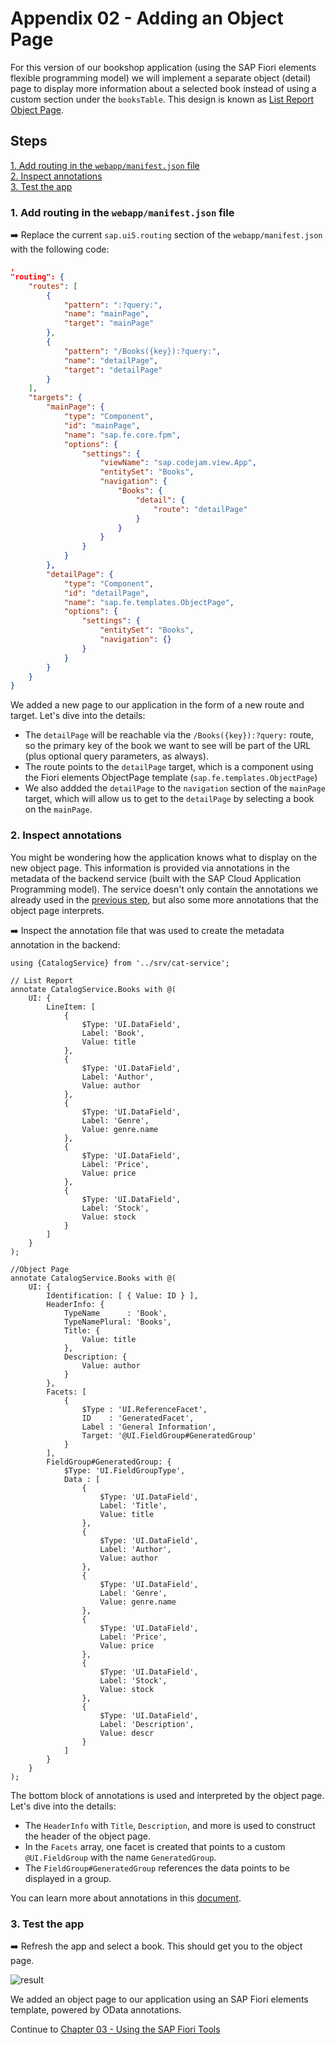 # Appendix 02 - Adding an Object Page

For this version of our bookshop application (using the SAP Fiori elements flexible programming model) we will implement a separate object (detail) page to display more information about a selected book instead of using a custom section under the `booksTable`. This design is known as [List Report Object Page](https://sapui5.hana.ondemand.com/sdk/#/topic/c0eec49db81a441e878f528c8f3d28de.html).

## Steps

[1. Add routing in the `webapp/manifest.json` file](#1-add-routing-in-the-webappmanifestjson-file)<br>
[2. Inspect annotations](#2-inspect-annotations)<br>
[3. Test the app](#3-test-the-app)<br>

### 1. Add routing in the `webapp/manifest.json` file

➡️ Replace the current `sap.ui5.routing` section of the `webapp/manifest.json` with the following code:

```json
,
"routing": {
    "routes": [
        {
            "pattern": ":?query:",
            "name": "mainPage",
            "target": "mainPage"
        },
        {
            "pattern": "/Books({key}):?query:",
            "name": "detailPage",
            "target": "detailPage"
        }
    ],
    "targets": {
        "mainPage": {
            "type": "Component",
            "id": "mainPage",
            "name": "sap.fe.core.fpm",
            "options": {
                "settings": {
                    "viewName": "sap.codejam.view.App",
                    "entitySet": "Books",
                    "navigation": {
                        "Books": {
                            "detail": {
                                "route": "detailPage"
                            }
                        }
                    }
                }
            }
        },
        "detailPage": {
            "type": "Component",
            "id": "detailPage",
            "name": "sap.fe.templates.ObjectPage",
            "options": {
                "settings": {
                    "entitySet": "Books",
                    "navigation": {}
                }
            }
        }
    }
}
```

We added a new page to our application in the form of a new route and target. Let's dive into the details:
- The `detailPage` will be reachable via the `/Books({key}):?query:` route, so the primary key of the book we want to see will be part of the URL (plus optional query parameters, as always).
- The route points to the `detailPage` target, which is a component using the Fiori elements ObjectPage template (`sap.fe.templates.ObjectPage`)
- We also addded the `detailPage` to the `navigation` section of the `mainPage` target, which will allow us to get to the `detailPage` by selecting a book on the `mainPage`.

### 2. Inspect annotations

You might be wondering how the application knows what to display on the new object page. This information is provided via annotations in the metadata of the backend service (built with the SAP Cloud Application Programming model). The service doesn't only contain the annotations we already used in the [previous step](/chapters/appendix-01-fe-fpm#9-rebuild-the-webappviewappviewxml), but also some more annotations that the object page interprets.

➡️ Inspect the annotation file that was used to create the metadata annotation in the backend:

```cds
using {CatalogService} from '../srv/cat-service';

// List Report
annotate CatalogService.Books with @(
    UI: {
        LineItem: [
            {
                $Type: 'UI.DataField',
                Label: 'Book',
                Value: title
            },
            {
                $Type: 'UI.DataField',
                Label: 'Author',
                Value: author
            },
            {
                $Type: 'UI.DataField',
                Label: 'Genre',
                Value: genre.name
            },
            {
                $Type: 'UI.DataField',
                Label: 'Price',
                Value: price
            },
            {
                $Type: 'UI.DataField',
                Label: 'Stock',
                Value: stock
            }
        ]
    }
);

//Object Page
annotate CatalogService.Books with @(
    UI: {
		Identification: [ { Value: ID } ],
		HeaderInfo: {
			TypeName      : 'Book',
			TypeNamePlural: 'Books',
			Title: {
				Value: title
			},
			Description: {
				Value: author
			}
		},
		Facets: [
            {
                $Type : 'UI.ReferenceFacet',
                ID    : 'GeneratedFacet',
                Label : 'General Information',
                Target: '@UI.FieldGroup#GeneratedGroup'
            }
        ],
        FieldGroup#GeneratedGroup: {
            $Type: 'UI.FieldGroupType',
            Data : [
                {
                    $Type: 'UI.DataField',
                    Label: 'Title',
                    Value: title
                },
                {
                    $Type: 'UI.DataField',
                    Label: 'Author',
                    Value: author
                },
                {
                    $Type: 'UI.DataField',
                    Label: 'Genre',
                    Value: genre.name
                },
                {
                    $Type: 'UI.DataField',
                    Label: 'Price',
                    Value: price
                },
                {
                    $Type: 'UI.DataField',
                    Label: 'Stock',
                    Value: stock
                },
                {
                    $Type: 'UI.DataField',
                    Label: 'Description',
                    Value: descr
                }
            ]
        }
    }
);
```

The bottom block of annotations is used and interpreted by the object page. Let's dive into the details:
- The `HeaderInfo` with `Title`, `Description`, and more is used to construct the header of the object page.
- In the `Facets` array, one facet is created that points to a custom `@UI.FieldGroup` with the name `GeneratedGroup`.
- The `FieldGroup#GeneratedGroup` references the data points to be displayed in a group.

You can learn more about annotations in this [document](https://github.com/SAP-samples/odata-basics-handsonsapdev/blob/annotations/bookshop/README.md).

### 3. Test the app

➡️ Refresh the app and select a book. This should get you to the object page.

![result](result.png#border)

We added an object page to our application using an SAP Fiori elements template, powered by OData annotations.

Continue to [Chapter 03 - Using the SAP Fiori Tools](/chapters/appendix-03-fiori-tools/)
